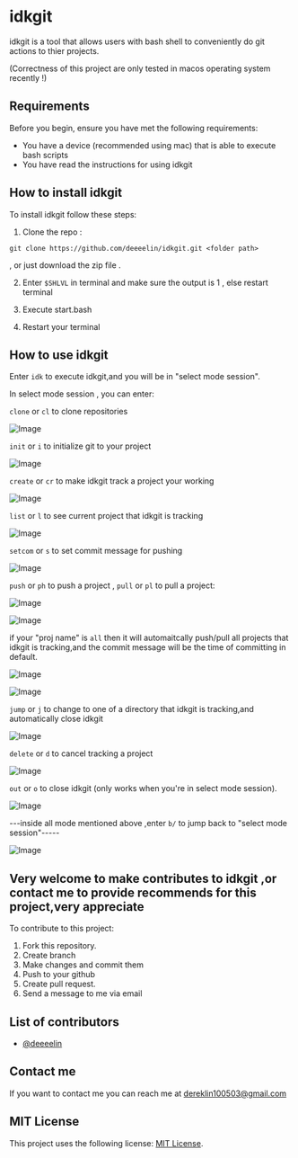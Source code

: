 # idkgit

idkgit is a tool that allows users with bash shell to conveniently do git actions to thier projects.

(Correctness of this project are only tested in macos operating system recently !)

## Requirements

Before you begin, ensure you have met the following requirements:

* You have a device (recommended using mac) that is able to execute bash scripts
* You have read the instructions for using idkgit

## How to install idkgit

To install idkgit follow these steps:

1. Clone the repo : 
```
git clone https://github.com/deeeelin/idkgit.git <folder path>
```
, or just download the zip file . 

2. Enter `$SHLVL` in terminal and make sure the output is 1 , else restart terminal 

3. Execute start.bash

4. Restart your terminal

## How to use idkgit

Enter `idk` to execute idkgit,and you will be in "select mode session".

In select mode session , you can enter:

`clone` or `cl` to clone repositories

![Image](./README_sources/clone.png)

`init` or `i` to initialize git to your project

![Image](./README_sources/init.png)

`create` or `cr` to make idkgit track a project your working

![Image](./README_sources/create.png)

`list` or `l` to see current project that idkgit is tracking

![Image](./README_sources/list.png)

`setcom` or `s` to set commit message for pushing

![Image](./README_sources/setcom.png)

`push` or `ph` to push a project , `pull` or `pl` to pull a project:

![Image](./README_sources/pull_sin.png)

![Image](./README_sources/push_single.png)

   if your "proj name" is `all` then it will automaitcally push/pull all projects that idkgit is tracking,and 
   the commit message will be the time of committing in default.

![Image](./README_sources/pull_all.png)

![Image](./README_sources/push_all.png)

`jump` or `j` to change to one of a directory that idkgit is tracking,and automatically close idkgit

![Image](./README_sources/jump.png)

`delete` or `d` to cancel tracking a project

![Image](./README_sources/delete.png)

`out` or `o` to close idkgit (only works when you're in select mode session).

![Image](./README_sources/out.png)

---inside all mode mentioned above ,enter `b/` to jump back to "select mode session"-----

![Image](./README_sources/back.png)

## Very welcome to make contributes to idkgit ,or contact me to provide recommends for this project,very appreciate

To contribute to this project:

1. Fork this repository.
2. Create branch
3. Make changes and commit them
4. Push to your github
5. Create pull request.
6. Send a message to me via email

## List of contributors

* [@deeeelin](https://github.com/deeeelin) 

## Contact me

If you want to contact me you can reach me at <dereklin100503@gmail.com>

## MIT License

This project uses the following license: [MIT License](https://choosealicense.com/licenses/mit/#).
